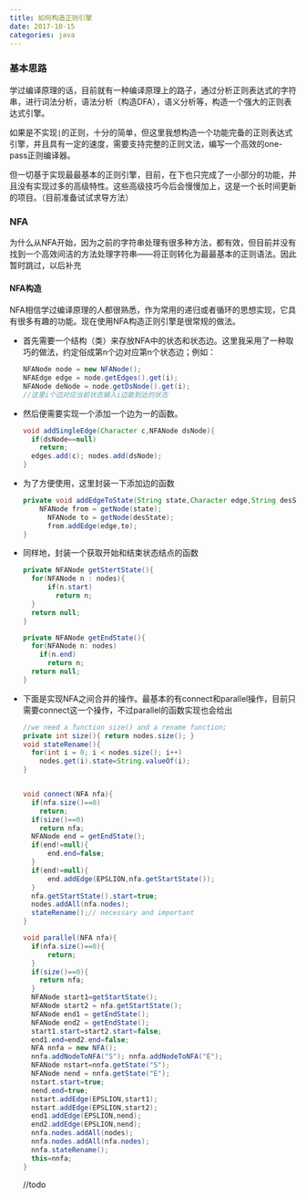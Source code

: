 ```yaml
---
title: 如何构造正则引擎
date: 2017-10-15
categories: java
---
```


### 基本思路

学过编译原理的话，目前就有一种编译原理上的路子，通过分析正则表达式的字符串，进行词法分析，语法分析（构造DFA），语义分析等，构造一个强大的正则表达式引擎。

如果是不实现`|`的正则，十分的简单，但这里我想构造一个功能完备的正则表达式引擎，并且具有一定的速度，需要支持完整的正则文法，编写一个高效的one-pass正则编译器。

但一切基于实现最最基本的正则引擎，目前，在下也只完成了一小部分的功能，并且没有实现过多的高级特性。这些高级技巧今后会慢慢加上，这是一个长时间更新的项目。（目前准备试试求导方法）

<!--more-->

### NFA

为什么从NFA开始，因为之前的字符串处理有很多种方法，都有效，但目前并没有找到一个高效间洁的方法处理字符串——将正则转化为最最基本的正则语法。因此暂时跳过，以后补充

#### NFA构造

NFA相信学过编译原理的人都很熟悉，作为常用的递归或者循环的思想实现，它具有很多有趣的功能。现在使用NFA构造正则引擎是很常规的做法。

- 首先需要一个结构（类）来存放NFA中的状态和状态边。这里我采用了一种取巧的做法，约定俗成第n个边对应第n个状态边；例如：

  ```java
  NFANode node = new NFANode();
  NFAEdge edge = node.getEdges().get(i);
  NFANode deNode = node.getDsNode().get(i);
  //这里i个边对应当前状态输入i边能到达的状态
  ```

- 然后便需要实现一个添加一个边为一的函数。

  ```java
  void addSingleEdge(Character c,NFANode dsNode){
    if(dsNode==null)
      return;
    edges.add(c); nodes.add(dsNode);
  }
  ```

- 为了方便使用，这里封装一下添加边的函数

  ```java
  private void addEdgeToState(String state,Character edge,String desState){
      NFANode from = getNode(state);
    	NFANode to = getNode(desState);
    	from.addEdge(edge,to);
  }
  ```

- 同样地，封装一个获取开始和结束状态结点的函数

  ```java
  private NFANode getStertState(){
    for(NFANode n : nodes){
        if(n.start)
          return n;
    }
    return null;
  }

  private NFANode getEndState(){
    for(NFANode n: nodes)
      if(n.end)
        return n;
    return null;
  }
  ```

- 下面是实现NFA之间合并的操作。最基本的有connect和parallel操作，目前只需要connect这一个操作，不过parallel的函数实现也会给出

  ```java
  //we need a function size() and a rename function;
  private int size(){ return nodes.size(); }
  void stateRename(){
    for(int i = 0; i < nodes.size(); i++)
      nodes.get(i).state=String.valueOf(i);
  }


  void connect(NFA nfa){
    if(nfa.size()==0)
      return;
    if(size()==0)
      return nfa;
    NFANode end = getEndState();
    if(end!=null){
        end.end=false;
    }
    if(end!=null){
        end.addEdge(EPSLION,nfa.getStartState());
    }
    nfa.getStartState().start=true;
    nodes.addAll(nfa.nodes);
    stateRename();// necessary and important
  }

  void parallel(NFA nfa){
    if(nfa.size()==0){
    	return;
    }
    if(size()==0){
      return nfa;
    }
    NFANode start1=getStartState();
    NFANode start2 = nfa.getStartState();
    NFANode end1 = getEndState();
    NFANode end2 = getEndState();
    start1.start=start2.start=false;
    end1.end=end2.end=false;
    NFA nnfa = new NFA();
    nnfa.addNodeToNFA("S"); nnfa.addNodeToNFA("E");
    NFANode nstart=nnfa.getState("S");
    NFANode nend = nnfa.getState("E");
    nstart.start=true;
    nend.end=true;
    nstart.addEdge(EPSLION,start1);
    nstart.addEdge(EPSLION,start2);
    end1.addEdge(EPSLION,nend);
    end2.addEdge(EPSLION,nend);
    nnfa.nodes.addAll(nodes);
    nnfa.nodes.addAll(nfa.nodes);
    nnfa.stateRename();
    this=nnfa;
  }
  ```

  //todo